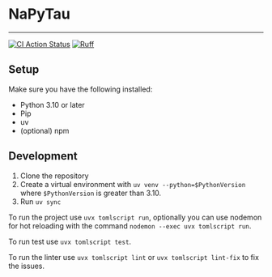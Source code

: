 # NaPyTau

----
[![CI Action Status](https://github.com/BP-TPSE-Projektgruppe-80/NaPyTau/workflows/ci/badge.svg)](https://github.com/BP-TPSE-Projektgruppe-80/NaPyTau/actions)
[![Ruff](https://img.shields.io/endpoint?url=https://raw.githubusercontent.com/astral-sh/ruff/main/assets/badge/v2.json)](https://github.com/astral-sh/ruff)

## Setup

Make sure you have the following installed:

- Python 3.10 or later
- Pip
- uv
- (optional) npm

## Development

1. Clone the repository
2. Create a virtual environment with `uv venv --python=$PythonVersion` where `$PythonVersion` is greater than 3.10.
3. Run `uv sync`

To run the project use `uvx tomlscript run`, optionally you can use nodemon for hot reloading with the command `nodemon --exec uvx tomlscript run`.

To run test use `uvx tomlscript test`.

To run the linter use `uvx tomlscript lint` or `uvx tomlscript lint-fix` to fix the issues.

